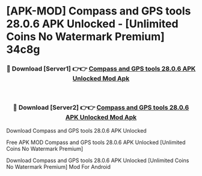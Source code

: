 # [APK-MOD] Compass and GPS tools 28.0.6 APK Unlocked - [Unlimited Coins No Watermark Premium] 34c8g



<div align="center">
<h3>🔴 Download [Server1] 👉👉 <a href="https://momento.my/?title=Compass_and_GPS_tools_28.0.6_APK_Unlocked">Compass and GPS tools 28.0.6 APK Unlocked Mod Apk</a></h3><br>

<h3>🔴 Download [Server2] 👉👉 <a href="https://momento.my/?title=Compass_and_GPS_tools_28.0.6_APK_Unlocked">Compass and GPS tools 28.0.6 APK Unlocked Mod Apk</a></h3>
</div>



Download Compass and GPS tools 28.0.6 APK Unlocked 

Free APK MOD Compass and GPS tools 28.0.6 APK Unlocked [Unlimited Coins No Watermark Premium]

Download Compass and GPS tools 28.0.6 APK Unlocked [Unlimited Coins No Watermark Premium] Mod For Android
